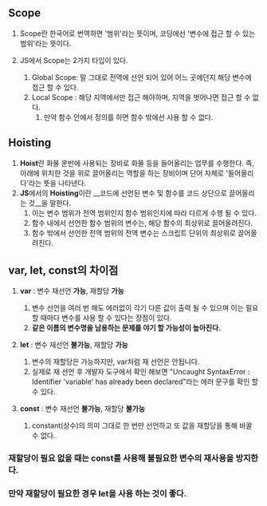 <h2>Scope</h2>

1. Scope란 한국어로 번역하면 '범위'라는 뜻이며, 코딩에선 '변수에 접근 할 수 있는 범위'라는 뜻이다.

2. JS에서 Scope는 2가지 타입이 있다.
   1. Global Scope:  말 그대로 전역에 선언 되어 있어 어느 곳에던지 해당 변수에 접근 할 수 있다.
   2. Local Scope : 해당 지역에서만 접근 해야하며, 지역을 벗어나면 접근 할 수 없다.
      1. 만약 함수 안에서 정의를 하면 함수 밖에선 사용 할 수 없다.

<h2>Hoisting</h2>

1. **Hoist**란 화물 운반에 사용되는 장비로 화물 등을 들어올리는 업무를 수행한다. 즉,  아래에 위치한 것을 위로 끌어올리는 역할을 하는 장비이며 단어 자체로 '들어올리다'라는 뜻을 나타낸다.
2. **JS**에서의 **Hoisting**이란 __코드에 선언된 변수 및 함수를 코드 상단으로 끌어올리는 것__을 말한다.
   1. 이는 변수 범위가 전역 범위인지 함수 범위인지에 따라 다르게 수행 될 수 있다.
   2. 함수 내에서 선언한 함수 범위의 변수는, 해당 함수의  최상위로 끌어올려진다.
   3. 함수 밖에서 선언한 전역 범위의 전역 변수는 스크립트 단위의 최상위로 끌어올려진다.

<h2>var, let, const의 차이점</h2>

1. **var** : 변수 재선언 **가능**, 재할당 **가능**
   1. 변수 선언을 여러 번 해도 에러없이 각기 다른 값이 출력 될 수 있으며 이는 필요 할 때마다 변수를 사용 할 수 있다는 장점이 있다.
   2. **같은 이름의 변수명을 남용하는 문제를 야기 할 가능성이 높아진다.**

2. **let** : 변수 재선언 **불가능**, 재할당 **가능**
   1. 변수의 재할당은 가능하지만, var처럼 재 선언은 안됩니다.
   2. 실제로 재 선언 후 개발자 도구에서 확인 해보면 "Uncaught SyntaxError : Identifier 'variable' has already been declared"라는 에러 문구를 확인 할 수 있다.
3. **const** : 변수 재선언 **불가능**, 재할당 **불가능**
   1. constant(상수)의 의미 그대로 한 번만 선언하고 또 값을 재할당을 통해 바꿀 수 없다.

<h3>재할당이 필요 없을 때는 const를 사용해 불필요한 변수의 재사용을 방지한다.
</h3>

<h3>만약 재할당이 필요한 경우 let을 사용 하는 것이 좋다.</h3>